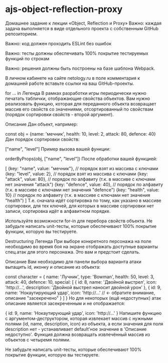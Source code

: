 # ajs-object-reflection-proxy
Домашнее задание к лекции «Object, Reflection и Proxy»
Важно: каждая задача выполняется в виде отдельного проекта с собственным GitHub репозиторием.

Важно: код должен проходить ESLint без ошибок

Важно: тесты должны обеспечивать 100% покрытие тестируемых функций по строкам

Важно: решения должны быть построены на базе шаблона Webpack.

В личном кабинете на сайте netology.ru в поле комментария к домашней работе вставьте ссылки на ваш GitHub-проекты.

for ... in
Легенда
В рамках разработки игры периодически нужно печатать таблички, отображающие свойства объектов. Вам нужно реализовать функцию, которая для переданного объекта возвращает массив его свойств со значениями, отсортированный по свойствам (порядок сортировки свойств - второй аргумент).

Описание
Дан объект, например:

const obj = {name: 'мечник', health: 10, level: 2, attack: 80, defence: 40}
Дан порядок сортировки свойств:

["name", "level"]
Пример вызова вашей функции:

orderByProps(obj, ["name", "level"])
После обработки вашей функцией:

[
  {key: "name", value: "мечник"}, // порядок взят из массива с ключами
  {key: "level", value: 2}, // порядок взят из массива с ключами
  {key: "attack", value: 80}, // порядок по алфавиту (т.к. в массиве с ключами нет значения "attack")
  {key: "defence", value: 40}, // порядок по алфавиту (т.к. в массиве с ключами нет значения "defence")
  {key: "health", value: 10} // порядок по алфавиту (т.к. в массиве с ключами нет значения "health")
]
Т.е. сначала идёт сортировка по тому, как указано в массиве сортировки, для тех ключей, для которых в массиве сортировки нет записи, сортировка идёт в алфавитном порядке.

Используйте возможности for-in для перебора свойств объекта. Не забудьте написать unit-тесты, которые обеспечивают 100% покрытие функции, которую вы тестируете.

Destructuring
Легенда
При выборе конкретного персонажа на поле необходимо во время боя на экране отображать доступные варианты спец.атак для этого персонажа. Это вам и предстоит сделать.

Описание
Вам необходимо для панели выбора варианта атаки вытащить id, иконку и описание из объекта:

const character = {
  name: 'Лучник',
  type: 'Bowman',
  health: 50,
  level: 3,
  attack: 40,
  defence: 10,
  special: [
    {
      id: 8,
      name: 'Двойной выстрел',
      icon: 'http://...',
      description: 'Двойной выстрел наносит двойной урон'
    }, 
    {
      id: 9,
      name: 'Нокаутирующий удар',
      icon: 'http://...'
      // <- обратите внимание, описание "засекречено"
    }
  ]	
}
Но для некоторых (ещё недоступных) атак описание является засекреченным и не отображается:

{
  id: 9,
  name: 'Нокаутирующий удар',
  icon: 'http://...'
}
Напишите функцию с аргументом-деструктором, которая извлекает массив с нужными полями (id, name, description, icon) из объекта, а если значения для поля description нет - устанавливает default'ное значение в 'Описание недоступно'. Функция должна возвращать извлечённый массив из объектов с четыремя полями.

Не забудьте написать unit-тесты, которые обеспечивают 100% покрытие функции, которую вы тестируете.
